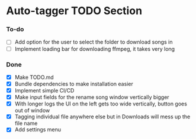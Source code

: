 # Auto-tagger TODO Section

### To-do
- [ ] Add option for the user to select the folder to download songs in
- [ ] Implement loading bar for downloading ffmpeg, it takes very long

### Done
- [x] Make TODO.md
- [x] Bundle dependencies to make installation easier
- [x] Implement simple CI/CD
- [x] Make input fields for the rename song window vertically bigger
- [x] With longer logs the UI on the left gets too wide vertically, button goes out of window
- [x] Tagging individual file anywhere else but in Downloads will mess up the file name
- [x] Add settings menu